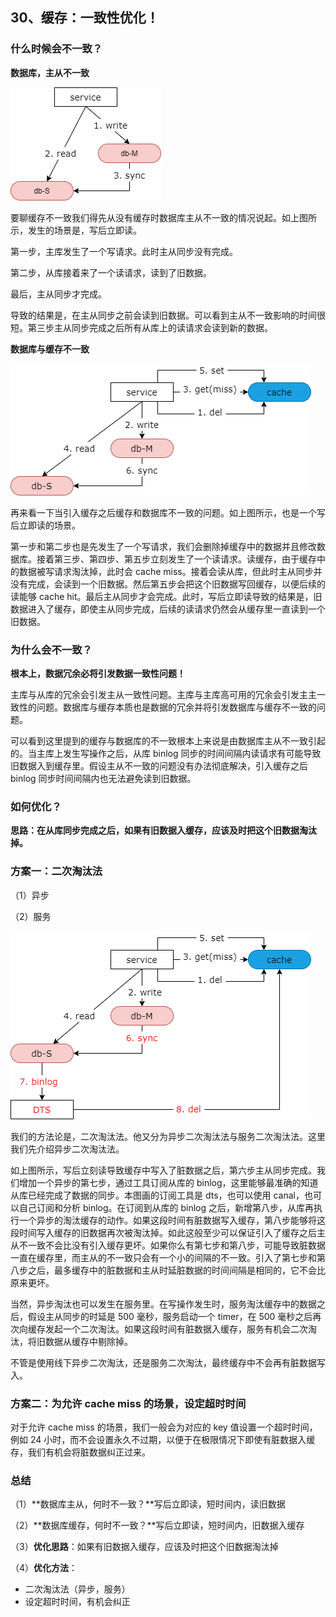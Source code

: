 ## 30、缓存：一致性优化！

### 什么时候会不一致？

**数据库，主从不一致**

![](image/ch3-30-数据库，主从不一致.png)

要聊缓存不一致我们得先从没有缓存时数据库主从不一致的情况说起。如上图所示，发生的场景是，写后立即读。

第一步，主库发生了一个写请求。此时主从同步没有完成。

第二步，从库接着来了一个读请求，读到了旧数据。

最后，主从同步才完成。

导致的结果是，在主从同步之前会读到旧数据。可以看到主从不一致影响的时间很短。第三步主从同步完成之后所有从库上的读请求会读到新的数据。

**数据库与缓存不一致**

![](image/ch3-30-数据库与缓存不一致.png)

再来看一下当引入缓存之后缓存和数据库不一致的问题。如上图所示，也是一个写后立即读的场景。

第一步和第二步也是先发生了一个写请求，我们会删除掉缓存中的数据并且修改数据库。接着第三步、第四步、第五步立刻发生了一个读请求。读缓存，由于缓存中的数据被写请求淘汰掉，此时会 cache miss。接着会读从库，但此时主从同步并没有完成，会读到一个旧数据。然后第五步会把这个旧数据写回缓存，以便后续的读能够 cache hit。最后主从同步才会完成。此时，写后立即读导致的结果是，旧数据进入了缓存，即使主从同步完成，后续的读请求仍然会从缓存里一直读到一个旧数据。

### 为什么会不一致？

**根本上，数据冗余必将引发数据一致性问题！**

主库与从库的冗余会引发主从一致性问题。主库与主库高可用的冗余会引发主主一致性的问题。数据库与缓存本质也是数据的冗余并将引发数据库与缓存不一致的问题。

可以看到这里提到的缓存与数据库的不一致根本上来说是由数据库主从不一致引起的。当主库上发生写操作之后，从库 binlog 同步的时间间隔内读请求有可能导致旧数据入到缓存里。假设主从不一致的问题没有办法彻底解决，引入缓存之后 binlog 同步时间间隔内也无法避免读到旧数据。

### 如何优化？

**思路：在从库同步完成之后，如果有旧数据入缓存，应该及时把这个旧数据淘汰掉。**

### 方案一：二次淘汰法

（1）异步

（2）服务

![](image/ch3-30-方案一：二次淘汰法.png)

我们的方法论是，二次淘汰法。他又分为异步二次淘汰法与服务二次淘汰法。这里我们先介绍异步二次淘汰法。

如上图所示，写后立刻读导致缓存中写入了脏数据之后，第六步主从同步完成。我们增加一个异步的第七步，通过工具订阅从库的 binlog，这里能够最准确的知道从库已经完成了数据的同步。本图画的订阅工具是 dts，也可以使用 canal，也可以自己订阅和分析 binlog。在订阅到从库的 binlog 之后，新增第八步，从库再执行一个异步的淘汰缓存的动作。如果这段时间有脏数据写入缓存，第八步能够将这段时间写入缓存的旧数据再次被淘汰掉。如此这般至少可以保证引入了缓存之后主从不一致不会比没有引入缓存更坏。如果你么有第七步和第八步，可能导致脏数据一直在缓存里，而主从的不一致只会有一个小的间隔的不一致。引入了第七步和第八步之后，最多缓存中的脏数据和主从时延脏数据的时间间隔是相同的，它不会比原来更坏。

当然，异步淘汰也可以发生在服务里。在写操作发生时，服务淘汰缓存中的数据之后，假设主从同步的时延是 500 毫秒，服务启动一个 timer，在 500 毫秒之后再次向缓存发起一个二次淘汰。如果这段时间有脏数据入缓存，服务有机会二次淘汰，将旧数据从缓存中剔除掉。

不管是使用线下异步二次淘汰，还是服务二次淘汰，最终缓存中不会再有脏数据写入。

### 方案二：为允许 cache miss 的场景，设定超时时间

对于允许 cache miss 的场景，我们一般会为对应的 key 值设置一个超时时间，例如 24 小时，而不会设置永久不过期，以便于在极限情况下即使有脏数据入缓存，我们有机会将脏数据纠正过来。

### 总结

（1）**数据库主从，何时不一致？**写后立即读，短时间内，读旧数据

（2）**数据库缓存，何时不一致？**写后立即读，短时间内，旧数据入缓存

（3）**优化思路**：如果有旧数据入缓存，应该及时把这个旧数据淘汰掉

（4）**优化方法**：

* 二次淘汰法（异步，服务）
* 设定超时时间，有机会纠正
